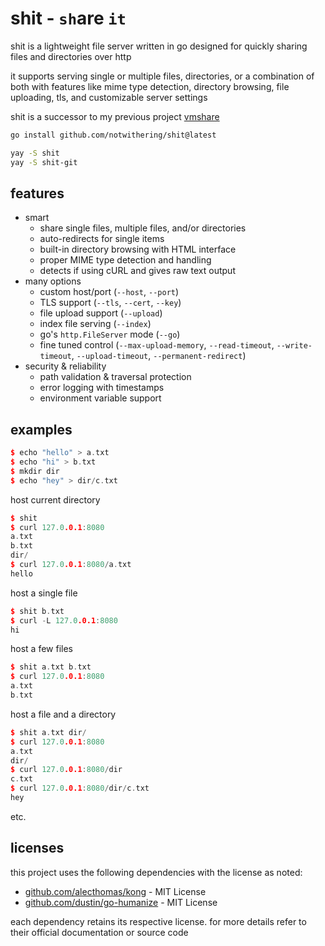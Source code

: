 # shit - `sh`are `it`

shit is a lightweight file server written in go designed for quickly sharing files and directories over http

it supports serving single or multiple files, directories, or a combination of both with  features like mime type detection, directory browsing, file uploading, tls, and customizable server settings

shit is a successor to my previous project [vmshare](https://github.com/notwithering/vmshare)

```bash
go install github.com/notwithering/shit@latest
```
```bash
yay -S shit
yay -S shit-git
```

## features

- smart
    - share single files, multiple files, and/or directories
    - auto-redirects for single items
    - built-in directory browsing with HTML interface
    - proper MIME type detection and handling
    - detects if using cURL and gives raw text output
- many options
    - custom host/port (`--host`, `--port`)
    - TLS support (`--tls`, `--cert`, `--key`)
    - file upload support (`--upload`)
    - index file serving (`--index`)
    - go's `http.FileServer` mode (`--go`)
    - fine tuned control (`--max-upload-memory`, `--read-timeout`, `--write-timeout`, `--upload-timeout`, `--permanent-redirect`)
- security & reliability
    - path validation & traversal protection
    - error logging with timestamps
    - environment variable support

## examples

<!-- code examples labeled as C++ for better bash formatting -->

```cpp
$ echo "hello" > a.txt
$ echo "hi" > b.txt
$ mkdir dir
$ echo "hey" > dir/c.txt
```

host current directory

```cpp
$ shit
$ curl 127.0.0.1:8080
a.txt
b.txt
dir/
$ curl 127.0.0.1:8080/a.txt
hello
```

host a single file

```cpp
$ shit b.txt
$ curl -L 127.0.0.1:8080
hi
```

host a few files

```cpp
$ shit a.txt b.txt
$ curl 127.0.0.1:8080
a.txt
b.txt
```

host a file and a directory

```cpp
$ shit a.txt dir/
$ curl 127.0.0.1:8080
a.txt
dir/
$ curl 127.0.0.1:8080/dir
c.txt
$ curl 127.0.0.1:8080/dir/c.txt
hey
```

etc.

## licenses

this project uses the following dependencies with the license as noted:

- [github.com/alecthomas/kong](https://github.com/alecthomas/kong) - MIT License
- [github.com/dustin/go-humanize](https://github.com/dustin/go-humanize) - MIT License

each dependency retains its respective license. for more details refer to their official documentation or source code

